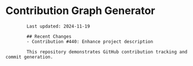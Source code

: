 # Contribution Graph Generator
            
            Last updated: 2024-11-19
            
            ## Recent Changes
            - Contribution #440: Enhance project description
            
            This repository demonstrates GitHub contribution tracking and commit generation.
        